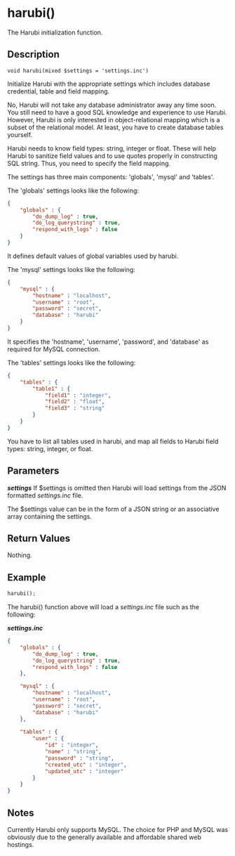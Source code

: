 harubi()
========

The Harubi initialization function.

## Description

```
void harubi(mixed $settings = 'settings.inc')
```

Initialize Harubi with the appropriate settings which includes database credential, table and field mapping.

No, Harubi will not take any database administrator away any time soon. You still need to have a good SQL knowledge and experience to use Harubi. However, Harubi is only interested in object-relational mapping which is a subset of the relational model. At least, you have to create database tables yourself.

Harubi needs to know field types: string, integer or float. These will help Harubi to sanitize field values and to use quotes properly in constructing SQL string. Thus, you need to specify the field mapping.

The settings has three main components: 'globals', 'mysql' and 'tables'.

The 'globals' settings looks like the following:
```json
{
	"globals" : {
		"do_dump_log" : true,
		"do_log_querystring" : true,
		"respond_with_logs" : false
	}
}
```
It defines default values of global variables used by harubi.

The 'mysql' settings looks like the following:
```json
{
	"mysql" : {
		"hostname" : "localhost",
		"username" : "root",
		"password" : "secret",
		"database" : "harubi"
	}
}
```
It specifies the 'hostname', 'username', 'password', and 'database' as required for MySQL connection.

The 'tables' settings looks like the following:
```json
{
	"tables" : {
		"table1" : {
			"field1" : "integer",
			"field2" : "float",
			"field3" : "string"
		}
	}
}
```
You have to list all tables used in harubi, and map all fields to Harubi field types: string, integer, or float.


## Parameters

***settings***
If $settings is omitted then Harubi will load settings from the JSON formatted *settings.inc* file.

The $settings value can be in the form of a JSON string or an associative array containing the settings.

## Return Values

Nothing.

## Example

```php
harubi();
```
The harubi() function above will load a *settings.inc* file such as the following:

***settings.inc***
```json
{
	"globals" : {
		"do_dump_log" : true,
		"do_log_querystring" : true,
		"respond_with_logs" : false
	},

	"mysql" : {
		"hostname" : "localhost",
		"username" : "root",
		"password" : "secret",
		"database" : "harubi"
	},
	
	"tables" : {
		"user" : {
			"id" : "integer",
			"name" : "string",
			"password" : "string",
			"created_utc" : "integer",
			"updated_utc" : "integer"
		}
	}
}
```

## Notes

Currently Harubi only supports MySQL. The choice for PHP and MySQL was obviously due to the generally available and affordable shared web hostings.

